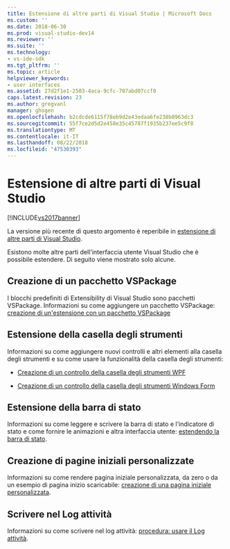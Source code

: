 ```yaml
---
title: Estensione di altre parti di Visual Studio | Microsoft Docs
ms.custom: ''
ms.date: 2018-06-30
ms.prod: visual-studio-dev14
ms.reviewer: ''
ms.suite: ''
ms.technology:
- vs-ide-sdk
ms.tgt_pltfrm: ''
ms.topic: article
helpviewer_keywords:
- user interfaces
ms.assetid: 27d2f1e1-2503-4aca-9cfc-707abd07ccf0
caps.latest.revision: 23
ms.author: gregvanl
manager: ghogen
ms.openlocfilehash: b2cdcde6115f78eb9d2e43edaa6fe238b0963dc3
ms.sourcegitcommit: 55f7ce2d5d2e458e35c45787f1935b237ee5c9f8
ms.translationtype: MT
ms.contentlocale: it-IT
ms.lasthandoff: 08/22/2018
ms.locfileid: "47530393"
---
```

# <a name="extending-other-parts-of-visual-studio"></a>Estensione di altre parti di Visual Studio
[!INCLUDE[vs2017banner](../includes/vs2017banner.md)]

La versione più recente di questo argomento è reperibile in [estensione di altre parti di Visual Studio](https://docs.microsoft.com/visualstudio/extensibility/extending-other-parts-of-visual-studio).  
  
Esistono molte altre parti dell'interfaccia utente Visual Studio che è possibile estendere. Di seguito viene mostrato solo alcune.  
  
## <a name="creating-a-vspackage"></a>Creazione di un pacchetto VSPackage  
 I blocchi predefiniti di Extensibility di Visual Studio sono pacchetti VSPackage.  Informazioni su come aggiungere un pacchetto VSPackage: [creazione di un'estensione con un pacchetto VSPackage](../extensibility/creating-an-extension-with-a-vspackage.md)  
  
## <a name="extending-the-toolbox"></a>Estensione della casella degli strumenti  
 Informazioni su come aggiungere nuovi controlli e altri elementi alla casella degli strumenti e su come usare la funzionalità della casella degli strumenti:  
  
-   [Creazione di un controllo della casella degli strumenti WPF](../extensibility/creating-a-wpf-toolbox-control.md)  
  
-   [Creazione di un controllo della casella degli strumenti Windows Form](../extensibility/creating-a-windows-forms-toolbox-control.md)  
  
## <a name="extending-the-status-bar"></a>Estensione della barra di stato  
 Informazioni su come leggere e scrivere la barra di stato e l'indicatore di stato e come fornire le animazioni e altra interfaccia utente: [estendendo la barra di stato](../extensibility/extending-the-status-bar.md).  
  
## <a name="creating-custom-start-pages"></a>Creazione di pagine iniziali personalizzate  
 Informazioni su come rendere pagina iniziale personalizzata, da zero o da un esempio di pagina inizio scaricabile: [creazione di una pagina iniziale personalizzata](../extensibility/creating-a-custom-start-page.md).  
  
## <a name="write-to-the-activity-log"></a>Scrivere nel Log attività  
 Informazioni su come scrivere nel log attività: [procedura: usare il Log attività](../extensibility/how-to-use-the-activity-log.md).

